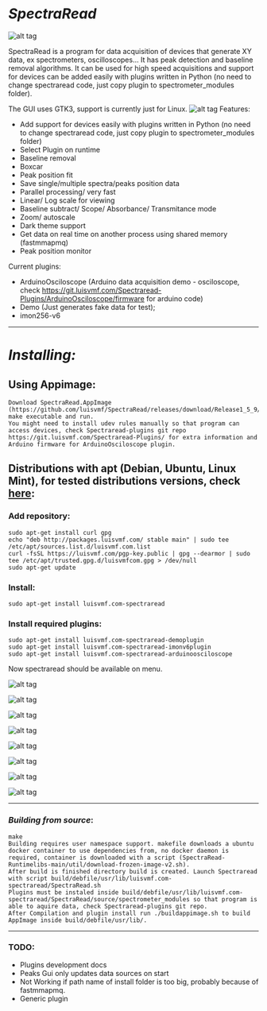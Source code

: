 # ***SpectraRead***
![alt tag](https://img.shields.io/badge/build-pass-green.svg)

SpectraRead is a program for data acquisition of devices that generate XY data, ex spectrometers, oscilloscopes... It has peak detection and baseline removal algorithms. It can be used for high speed acquisitions and support for devices can be added easily with plugins written in Python (no need to change spectraread code, just copy plugin to spectrometer_modules folder).

The GUI uses GTK3, support is currently just for Linux.
![alt tag](https://raw.githubusercontent.com/luisvmf/SpectraRead/master/Screenshots/main.png)
Features:
- Add support for devices easily  with plugins written in Python (no need to change spectraread code, just copy plugin to spectrometer_modules folder)
- Select Plugin on runtime
- Baseline removal
- Boxcar
- Peak position fit
- Save single/multiple spectra/peaks position data
- Parallel processing/ very fast
- Linear/ Log scale for viewing
- Baseline subtract/ Scope/ Absorbance/ Transmitance mode
- Zoom/ autoscale
- Dark theme support
- Get data on real time on another process using shared memory (fastmmapmq)
- Peak position monitor

Current plugins:
- ArduinoOsciloscope (Arduino data acquisition demo - osciloscope, check https://git.luisvmf.com/Spectraread-Plugins/ArduinoOsciloscope/firmware for arduino code)
- Demo (Just generates fake data for test);
- imon256-v6
___
# ***Installing:***

## Using Appimage:
	Download SpectraRead.AppImage (https://github.com/luisvmf/SpectraRead/releases/download/Release1_5_9/SpectraReadX86_64.appimage) make executable and run.
	You might need to install udev rules manually so that program can access devices, check Spectraread-plugins git repo  https://git.luisvmf.com/Spectraread-Plugins/ for extra information and Arduino firmware for ArduinoOsciloscope plugin.

## Distributions with apt (Debian, Ubuntu, Linux Mint), for tested distributions versions, check [here](https://packages.luisvmf.com/versions.html):
### Add repository:

	sudo apt-get install curl gpg
	echo "deb http://packages.luisvmf.com/ stable main" | sudo tee /etc/apt/sources.list.d/luisvmf.com.list
	curl -fsSL https://luisvmf.com/pgp-key.public | gpg --dearmor | sudo tee /etc/apt/trusted.gpg.d/luisvmfcom.gpg > /dev/null
	sudo apt-get update
### Install:

	sudo apt-get install luisvmf.com-spectraread 

### Install required plugins:

    sudo apt-get install luisvmf.com-spectraread-demoplugin
    sudo apt-get install luisvmf.com-spectraread-imonv6plugin
    sudo apt-get install luisvmf.com-spectraread-arduinoosciloscope
Now spectraread should be available on menu.

![alt tag](https://raw.githubusercontent.com/luisvmf/SpectraRead/master/Screenshots/main.png)

![alt tag](https://raw.githubusercontent.com/luisvmf/SpectraRead/master/Screenshots/log-scale.png)

![alt tag](https://raw.githubusercontent.com/luisvmf/SpectraRead/master/Screenshots/help.png)

![alt tag](https://raw.githubusercontent.com/luisvmf/SpectraRead/master/Screenshots/dark-theme.png)

![alt tag](https://raw.githubusercontent.com/luisvmf/SpectraRead/master/Screenshots/peaksgui.png)

![alt tag](https://raw.githubusercontent.com/luisvmf/SpectraRead/master/Screenshots/save1.png)


![alt tag](https://raw.githubusercontent.com/luisvmf/SpectraRead/master/Screenshots/save2.png)


![alt tag](https://raw.githubusercontent.com/luisvmf/SpectraRead/master/Screenshots/save3.png)

___
### ***Building from source***:
	make
	Building requires user namespace support. makefile downloads a ubuntu docker container to use dependencies from, no docker daemon is required, container is downloaded with a script (SpectraRead-Runtimelibs-main/util/download-frozen-image-v2.sh).
	After build is finished directory build is created. Launch Spectraread with script build/debfile/usr/lib/luisvmf.com-spectraread/SpectraRead.sh
	Plugins must be instaled inside build/debfile/usr/lib/luisvmf.com-spectraread/SpectraRead/source/spectrometer_modules so that program is able to aquire data, check Spectraread-plugins git repo.
	After Compilation and plugin install run ./buildappimage.sh to build AppImage inside build/debfile/usr/lib/.
___
### TODO:
- Plugins development docs
- Peaks Gui only updates data sources on start
- Not Working if path name of install folder is too big, probably because of fastmmapmq.
- Generic plugin


